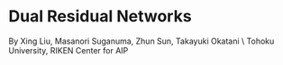 # Dual Residual Networks
By Xing Liu, Masanori Suganuma, Zhun Sun, Takayuki Okatani \\
Tohoku University, RIKEN Center for AIP
